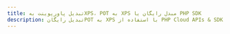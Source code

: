 ---title: تبدیل پاورپوینت بهXPS، POT به XPS مبدل رایگان یا PHP SDKdescription: تبدیل رایگانPOT به XPS با استفاده از PHP Cloud APIs & SDK. همچنین اسناد Microsoft PowerPoint را در Cloud ایجاد، ویرایش و رندر کنید.---